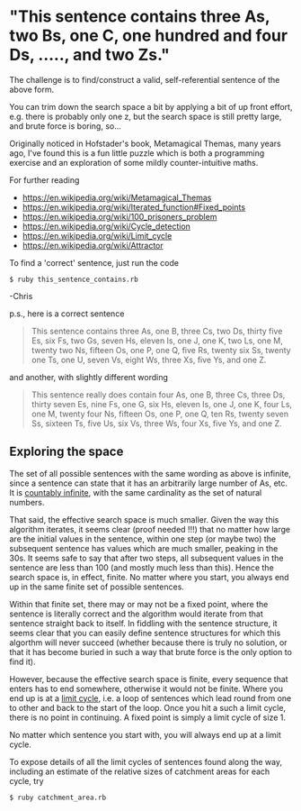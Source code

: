 # "This sentence contains three As, two Bs, one C, one hundred and four Ds, ....., and two Zs."

The challenge is to find/construct a valid, self-referential sentence of the above form. 

You can trim down the search space a bit by applying a bit of up front effort, e.g. there is probably only one z, but the search space is still pretty large, and brute force is boring, so... 

Originally noticed in Hofstader's book, Metamagical Themas, many years ago, I've found this is a fun little puzzle which is both a programming exercise and an exploration of some mildly counter-intuitive maths.

For further reading

   * https://en.wikipedia.org/wiki/Metamagical_Themas
   * https://en.wikipedia.org/wiki/Iterated_function#Fixed_points
   * https://en.wikipedia.org/wiki/100_prisoners_problem
   * https://en.wikipedia.org/wiki/Cycle_detection
   * https://en.wikipedia.org/wiki/Limit_cycle
   * https://en.wikipedia.org/wiki/Attractor

To find a 'correct' sentence, just run the code

`$ ruby this_sentence_contains.rb`

-Chris

p.s., here is a correct sentence

> This sentence contains three As, one B, three Cs, two Ds, thirty five Es, six Fs, two Gs, seven Hs, eleven Is, one J, one K, two Ls, one M, twenty two Ns, fifteen Os, one P, one Q, five Rs, twenty six Ss, twenty one Ts, one U, seven Vs, eight Ws, three Xs, five Ys, and one Z.

and another, with slightly different wording

> This sentence really does contain four As, one B, three Cs, three Ds, thirty seven Es, nine Fs, one G, six Hs, eleven Is, one J, one K, four Ls, one M, twenty four Ns, fifteen Os, one P, one Q, ten Rs, twenty seven Ss, sixteen Ts, five Us, six Vs, three Ws, four Xs, five Ys, and one Z.

## Exploring the space

The set of all possible sentences with the same wording as above is infinite, since a sentence can state that it has an arbitrarily large number of As, etc. It is [countably infinite](https://en.wikipedia.org/wiki/Countable_set), with the same cardinality as the set of natural numbers.

That said, the effective search space is much smaller. Given the way this algorithm iterates, it seems clear (proof needed !!!) that no matter how large are the initial values in the sentence, within one step (or maybe two) the subsequent sentence has values which are much smaller, peaking in the 30s. It seems safe to say that after two steps, all subsequent values in the sentence are less than 100 (and mostly much less than this). Hence the search space is, in effect, finite. No matter where you start, you always end up in the same finite set of possible sentences.

Within that finite set, there may or may not be a fixed point, where the sentence is literally correct and the algorithm would iterate from that sentence straight back to itself. In fiddling with the sentence structure, it seems clear that you can easily define sentence structures for which this algorthm will never succeed (whether because there is truly no solution, or that it has become buried in such a way that brute force is the only option to find it). 

However, because the effective search space is finite, every sequence that enters has to end somewhere, otherwise it would not be finite. Where you end up is at a [limit cycle](https://en.wikipedia.org/wiki/Limit_cycle), i.e. a loop of sentences which lead round from one to other and back to the start of the loop. Once you hit a such a limit cycle, there is no point in continuing. A fixed point is simply a limit cycle of size 1.

No matter which sentence you start with, you will always end up at a limit cycle. 

To expose details of all the limit cycles of sentences found along the way, including an estimate of the relative sizes of catchment areas for each cycle, try

`$ ruby catchment_area.rb`
